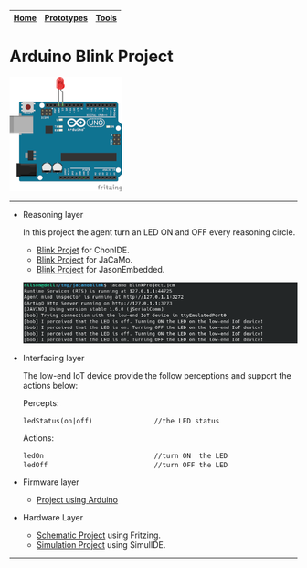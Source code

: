 |[Home](../../)|[Prototypes](../)|[Tools](../../tools/)|
|--------------| ----------------|---------------------|

# Arduino Blink Project
![](files/images/arduinoBlink.png)

---
- Reasoning layer

    In this project the agent turn an LED ON and OFF every reasoning circle.

    - [Blink Projet](files/reasoning/chonIDE/blinkProject.chon) for ChonIDE.
    - [Blink Project](../../../../raw/main/prototypes/arduinoBlink/files/reasoning/jacamoBlink.zip) for JaCaMo.
    - [Blink Project](../../../../raw/main/prototypes/arduinoBlink/files/reasoning/jasonEmbeddedBlink.zip) for JasonEmbedded.

    ![](files/images/multiAgentSystem.png)

- Interfacing layer
    
    The low-end IoT device provide the follow perceptions and support the actions below: 

    
    Percepts:
    ```
    ledStatus(on|off)               //the LED status
    ```

    Actions:
    ```
    ledOn                           //turn ON  the LED
    ledOff                          //turn OFF the LED
    ```
- Firmware layer
    - [Project using Arduino](../../../../raw/main/prototypes/arduinoBlink/files/firmware/arduinoBlink.zip)

- Hardware Layer
    - [Schematic Project](../../../../raw/main/prototypes/arduinoBlink/files/hardware/blinkschematic.fzz) using Fritzing.
    - [Simulation Project](../../../../raw/main/prototypes/arduinoBlink/files/hardware/blinkSimulation.zip) using SimulIDE.

---
